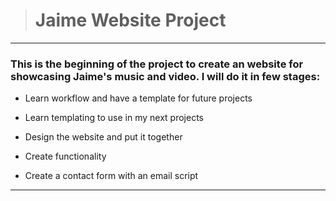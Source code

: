 ># Jaime Website Project

---

### This is the beginning of the project to create an website for showcasing Jaime's music and video. I will do it in few stages:  

* Learn workflow and have a template for future projects

* Learn templating to use in my next projects

* Design the website and put it together

* Create functionality

* Create a contact form with an email script

---
